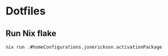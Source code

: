 # Dotfiles

## Run Nix flake

```bash
nix run .#homeConfigurations.jonerickson.activationPackage
```

